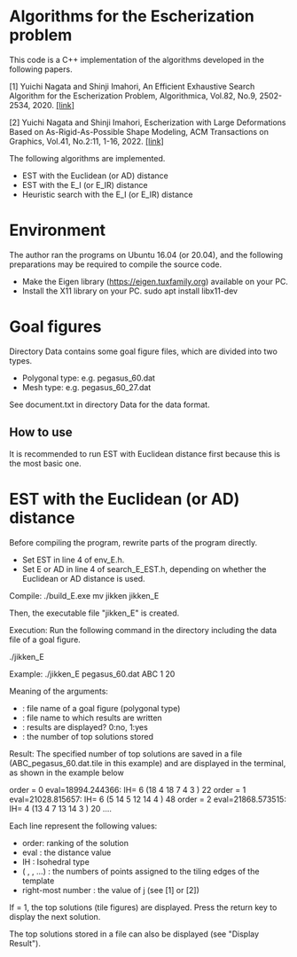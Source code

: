 # Algorithms for the Escherization problem
This code is a C++ implementation of the algorithms developed in the following papers. 

[1] Yuichi Nagata and Shinji Imahori, An Efficient Exhaustive Search Algorithm for the Escherization Problem, Algorithmica, Vol.82, No.9, 2502-2534, 2020. [[link]](https://link.springer.com/article/10.1007/s00453-020-00695-6)

[2] Yuichi Nagata and Shinji Imahori, Escherization with Large Deformations Based on As-Rigid-As-Possible Shape Modeling, ACM Transactions on Graphics, Vol.41, No.2:11, 1-16, 2022. [[link]](https://dl.acm.org/doi/full/10.1145/3487017)

The following algorithms are implemented.
- EST with the Euclidean (or AD) distance 
- EST with the E_I (or E_IR) distance 
- Heuristic search with the E_I (or E_IR) distance 

# Environment
The author ran the programs on Ubuntu 16.04 (or 20.04), and the following preparations may be required to compile the source code. 
- Make the Eigen library (https://eigen.tuxfamily.org) available on your PC. 
- Install the X11 library on your PC. 
  sudo apt install libx11-dev 

# Goal figures
Directory Data contains some goal figure files, which are divided into two types. 
- Polygonal type: e.g. pegasus_60.dat 
- Mesh type: e.g. pegasus_60_27.dat 

See document.txt in directory Data for the data format.  

## How to use 
It is recommended to run EST with Euclidean distance first because this is the most basic one. 

# EST with the Euclidean (or AD) distance 
Before compiling the program, rewrite parts of the program directly. 
- Set EST in line 4 of env_E.h.
- Set E or AD in line 4 of search_E_EST.h, depending on whether the Euclidean or AD distance is used.  

Compile: 
./build_E.exe
mv jikken jikken_E

Then, the executable file "jikken_E" is created.

Execution: 
Run the following command in the directory including the data file of a goal figure. 

  ./jikken_E <string1> <string2> <integer1> <integer2>

  Example: ./jikken_E pegasus_60.dat ABC 1 20

  Meaning of the arguments:
   - <string1> : file name of a goal figure (polygonal type)
   - <string2> : file name to which results are written
   - <integer1> : results are displayed?  0:no, 1:yes
   - <integer2> : the number of top solutions stored

Result: 
The specified number of top solutions are saved in a file (ABC_pegasus_60.dat.tile in this example) and are displayed in the terminal, as shown in the example below 

order =  0 eval=18994.244366: IH= 6 (18 4 18 7 4 3 ) 22
order =  1 eval=21028.815657: IH= 6 (5 14 5 12 14 4 ) 48
order =  2 eval=21868.573515: IH= 4 (13 4 7 13 14 3 ) 20
....

Each line represent the following values:
- order: ranking of the solution
- eval : the distance value
- IH   : Isohedral type
- ( , , ...) : the numbers of points assigned to the tiling edges of the template
- right-most number : the value of j (see [1] or [2])

If <integer1> = 1, the top solutions (tile figures) are displayed. Press the return key to display the next solution. 

The top solutions stored in a file can also be displayed (see "Display Result"). 

